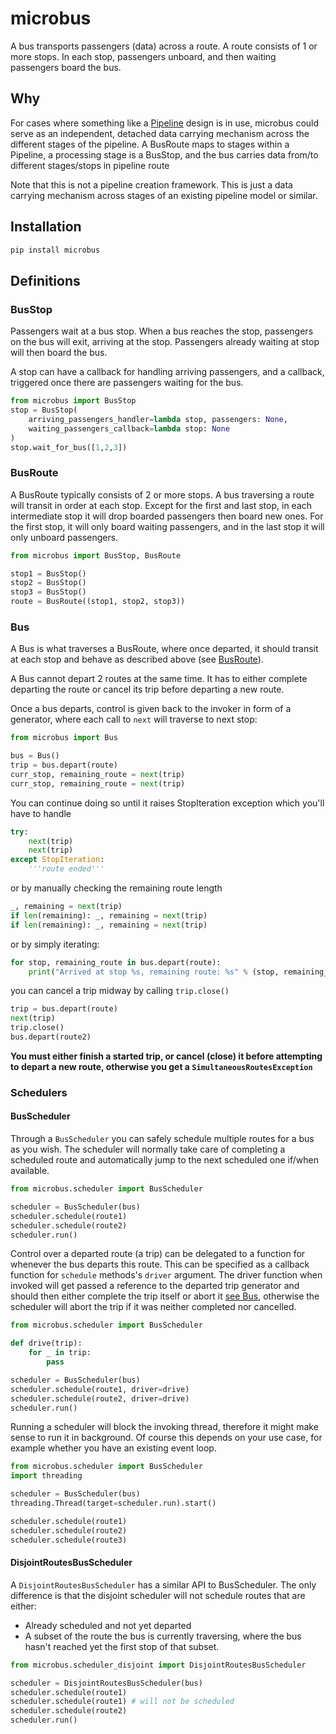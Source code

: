 # microbus

A bus transports passengers (data) across a route. A route consists of 1 or more stops.
In each stop, passengers unboard, and then waiting passengers board the bus.

## Why

For cases where something like a [Pipeline](https://en.wikipedia.org/wiki/Pipeline_(computing)) design is in use, microbus could serve as an independent, detached data carrying mechanism across the different stages of the pipeline. A BusRoute maps to stages within a Pipeline, a processing stage is a BusStop, and the bus carries data from/to different stages/stops in pipeline route

Note that this is not a pipeline creation framework. This is just a data carrying mechanism across stages of an existing pipeline model or similar.


## Installation

```bash
pip install microbus
```

## Definitions

### BusStop

Passengers wait at a bus stop. When a bus reaches the stop, passengers on the bus will exit, arriving at the stop.
Passengers already waiting at stop will then board the bus.

A stop can have a callback for handling arriving passengers, and a callback, triggered once there are passengers waiting for the bus.

```python
from microbus import BusStop
stop = BusStop(
    arriving_passengers_handler=lambda stop, passengers: None,
    waiting_passengers_callback=lambda stop: None
)
stop.wait_for_bus([1,2,3])
```

### BusRoute

A BusRoute typically consists of 2 or more stops. A bus traversing a route will transit in order at each stop.
Except for the first and last stop, in each intermediate stop it will drop boarded passengers then board new ones.
For the first stop, it will only board waiting passengers, and in the last stop it will only unboard passengers.

```python
from microbus import BusStop, BusRoute

stop1 = BusStop()
stop2 = BusStop()
stop3 = BusStop()
route = BusRoute((stop1, stop2, stop3))
```

### Bus

A Bus is what traverses a BusRoute, where once departed, it should transit at each stop and behave as described
above (see [BusRoute](#busroute)).

A Bus cannot depart 2 routes at the same time. It has to either complete departing the route or cancel its trip
before departing a new route.

Once a bus departs, control is given back to the invoker in form of a generator, where each call to ```next```
will traverse to next stop:

```python
from microbus import Bus

bus = Bus()
trip = bus.depart(route)
curr_stop, remaining_route = next(trip)
curr_stop, remaining_route = next(trip)
```
You can continue doing so until it raises StopIteration exception which you'll have to handle

```python
try:
    next(trip)
    next(trip)
except StopIteration:
    '''route ended'''
```

or by manually checking the remaining route length

```python
_, remaining = next(trip)
if len(remaining): _, remaining = next(trip)
if len(remaining): _, remaining = next(trip)
```
or by simply iterating:
```python
for stop, remaining_route in bus.depart(route):
    print("Arrived at stop %s, remaining route: %s" % (stop, remaining_route))
```
you can cancel a trip midway by calling ```trip.close()```
```python
trip = bus.depart(route)
next(trip)
trip.close()
bus.depart(route2)
```

**You must either finish a started trip, or cancel (close) it before attempting to depart a new route, otherwise
you get a ```SimultaneousRoutesException```**


### Schedulers

#### BusScheduler

Through a ```BusScheduler``` you can safely schedule multiple routes for a bus as you wish. The scheduler will normally
take care of completing a scheduled route and automatically jump to the next scheduled one if/when available.

```python
from microbus.scheduler import BusScheduler

scheduler = BusScheduler(bus)
scheduler.schedule(route1)
scheduler.schedule(route2)
scheduler.run()
```

Control over a departed route (a trip) can be delegated to a function for whenever the bus departs this route. This can 
be specified as a callback function for ```schedule``` methods's ```driver``` argument. The driver function when 
invoked will get passed a reference to the departed trip generator and should then either complete the trip itself or 
abort it [see Bus](#bus), otherwise the scheduler will abort the trip if it was neither completed nor cancelled.

```python
from microbus.scheduler import BusScheduler

def drive(trip):
    for _ in trip:
        pass

scheduler = BusScheduler(bus)
scheduler.schedule(route1, driver=drive)
scheduler.schedule(route2, driver=drive)
scheduler.run()
```

Running a scheduler will block the invoking thread, therefore it might make sense
to run it in background. Of course this depends on your use case, for example whether you have an existing event loop.

```python
from microbus.scheduler import BusScheduler
import threading

scheduler = BusScheduler(bus)
threading.Thread(target=scheduler.run).start()

scheduler.schedule(route1)
scheduler.schedule(route2)
scheduler.schedule(route3)
```

#### DisjointRoutesBusScheduler

A ```DisjointRoutesBusScheduler``` has a similar API to BusScheduler. The only difference is that the disjoint scheduler
will not schedule routes that are either:
- Already scheduled and not yet departed
- A subset of the route the bus is currently traversing, where the bus hasn't reached yet the first stop of that subset.


```python
from microbus.scheduler_disjoint import DisjointRoutesBusScheduler

scheduler = DisjointRoutesBusScheduler(bus)
scheduler.schedule(route1)
scheduler.schedule(route1) # will not be scheduled
scheduler.schedule(route2)
scheduler.run()
```